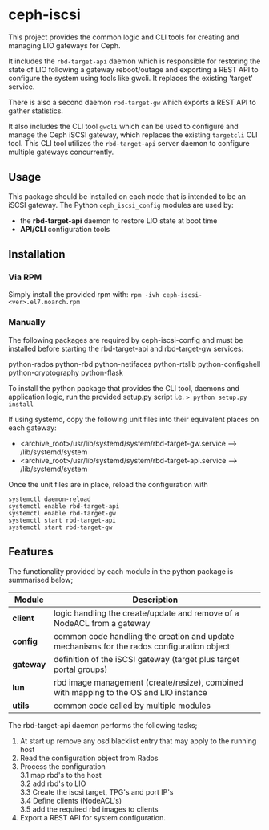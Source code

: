 # ceph-iscsi
This project provides the common logic and CLI tools for creating and managing
LIO gateways for Ceph.

It includes the ```rbd-target-api``` daemon which is responsible for restoring
the state of LIO following a gateway reboot/outage and exporting a REST API
to configure the system using tools like gwcli. It replaces the existing
'target' service.

There is also a second daemon ```rbd-target-gw``` which exports a REST API
to gather statistics.

It also includes the CLI tool ```gwcli``` which can be used to configure and
manage the Ceph iSCSI gateway, which replaces the existing ```targetcli```
CLI tool. This CLI tool utilizes the ```rbd-target-api``` server daemon to
configure multiple gateways concurrently.

## Usage
This package should be installed on each node that is intended to be an iSCSI
gateway. The Python ```ceph_iscsi_config``` modules are used by:
* the **rbd-target-api** daemon to restore LIO state at boot time
* **API/CLI** configuration tools

## Installation
### Via RPM
Simply install the provided rpm with:
```rpm -ivh ceph-iscsi-<ver>.el7.noarch.rpm```

### Manually
The following packages are required by ceph-iscsi-config and must be
installed before starting the rbd-target-api and rbd-target-gw services:

python-rados
python-rbd
python-netifaces
python-rtslib
python-configshell
python-cryptography
python-flask

To install the python package that provides the CLI tool, daemons and
application logic, run the provided setup.py script i.e.
```> python setup.py install```

If using systemd, copy the following unit files into their equivalent places
on each gateway:
- <archive_root>/usr/lib/systemd/system/rbd-target-gw.service  --> /lib/systemd/system
- <archive_root>/usr/lib/systemd/system/rbd-target-api.service  --> /lib/systemd/system

Once the unit files are in place, reload the configuration with
```
systemctl daemon-reload
systemctl enable rbd-target-api
systemctl enable rbd-target-gw
systemctl start rbd-target-api
systemctl start rbd-target-gw
```

## Features
The functionality provided by each module in the python package is summarised below;

| Module | Description |
| --- | --- |
| **client** | logic handling the create/update and remove of a NodeACL from a gateway |
| **config** | common code handling the creation and update mechanisms for the rados configuration object |  
| **gateway** | definition of the iSCSI gateway (target plus target portal groups) |
| **lun** | rbd image management (create/resize), combined with mapping to the OS and LIO instance |
| **utils** | common code called by multiple modules |

The rbd-target-api daemon performs the following tasks;
  1. At start up remove any osd blacklist entry that may apply to the running host  
  2. Read the configuration object from Rados  
  3. Process the configuration  
  3.1 map rbd's to the host  
  3.2 add rbd's to LIO  
  3.3 Create the iscsi target, TPG's and port IP's  
  3.4 Define clients (NodeACL's)  
  3.5 add the required rbd images to clients  
  4. Export a REST API for system configuration.


